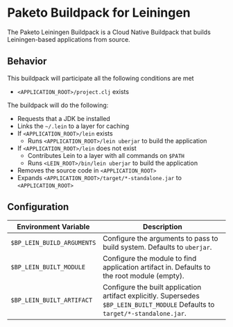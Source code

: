 # Paketo Buildpack for Leiningen

The Paketo Leiningen Buildpack is a Cloud Native Buildpack that builds Leiningen-based applications from source.

## Behavior
This buildpack will participate all the following conditions are met

* `<APPLICATION_ROOT>/project.clj` exists

The buildpack will do the following:

* Requests that a JDK be installed
* Links the `~/.lein` to a layer for caching
* If `<APPLICATION_ROOT>/lein` exists
  * Runs `<APPLICATION_ROOT>/lein uberjar` to build the application
* If `<APPLICATION_ROOT>/lein` does not exist
  * Contributes Lein to a layer with all commands on `$PATH`
  * Runs `<LEIN_ROOT>/bin/lein uberjar` to build the application
* Removes the source code in `<APPLICATION_ROOT>`
* Expands `<APPLICATION_ROOT>/target/*-standalone.jar` to `<APPLICATION_ROOT>`

## Configuration
| Environment Variable | Description
| -------------------- | -----------
| `$BP_LEIN_BUILD_ARGUMENTS` | Configure the arguments to pass to build system.  Defaults to `uberjar`.
| `$BP_LEIN_BUILT_MODULE` | Configure the module to find application artifact in.  Defaults to the root module (empty).
| `$BP_LEIN_BUILT_ARTIFACT` | Configure the built application artifact explicitly.  Supersedes `$BP_LEIN_BUILT_MODULE`  Defaults to `target/*-standalone.jar`.
